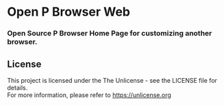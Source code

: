 # Open P Browser Web
### Open Source P Browser Home Page for customizing another browser.
## License
This project is licensed under the The Unlicense - see the LICENSE file for details.\
For more information, please refer to https://unlicense.org
